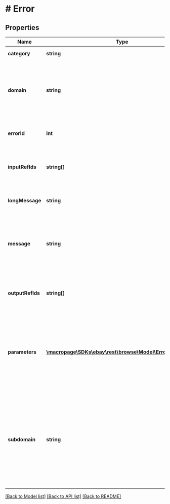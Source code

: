 # # Error

## Properties

Name | Type | Description | Notes
------------ | ------------- | ------------- | -------------
**category** | **string** | Identifies the type of erro. | [optional] 
**domain** | **string** | Name for the primary system where the error occurred. This is relevant for application errors. | [optional] 
**errorId** | **int** | A unique number to identify the error. | [optional] 
**inputRefIds** | **string[]** | An array of request elements most closely associated to the error. | [optional] 
**longMessage** | **string** | A more detailed explanation of the error. | [optional] 
**message** | **string** | Information on how to correct the problem, in the end user&#39;s terms and language where applicable. | [optional] 
**outputRefIds** | **string[]** | An array of request elements most closely associated to the error. | [optional] 
**parameters** | [**\macropage\SDKs\ebay\rest\browse\Model\ErrorParameter[]**](ErrorParameter.md) | An array of name/value pairs that describe details the error condition. These are useful when multiple errors are returned. | [optional] 
**subdomain** | **string** | Further helps indicate which subsystem the error is coming from. System subcategories include: Initialization, Serialization, Security, Monitoring, Rate Limiting, etc. | [optional] 

[[Back to Model list]](../../README.md#documentation-for-models) [[Back to API list]](../../README.md#documentation-for-api-endpoints) [[Back to README]](../../README.md)


